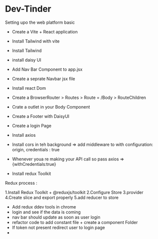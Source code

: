 # Dev-Tinder

Setting upo the web platform basic

- Create a Vite + React application
- Install Tailwind with vite
- Install Tailwind
- install daisy UI
- Add Nav Bar Component to app.jsx
- Create a seprate Navbar jsx file
- Install react Dom
- Create a BrowserRouter > Routes > Route = /Body > RouteChildren
- Crate a outlet in your Body Component
- Create a Footer with DaisyUI
- Create a login Page
- Install axios
- Install cors in teh background => add middleware to with configuration: origin, credentials : true
- Whenever youa re making your API call so pass axios => {withCredentials:true}

- Install redux Toolkit

Redux process :

1.Install Redux Toolkit + @reduxjs/toolkit
2.Configure Store
3.provider
4.Create slice and export properly
5.add reducer to store

- Add redux ddev tools in chrome
- login and see if the data is coming
- nav bar should update as soon as user login
- refactor code to add constant file + create a component Folder
- If token not present redirect user to login page
-

